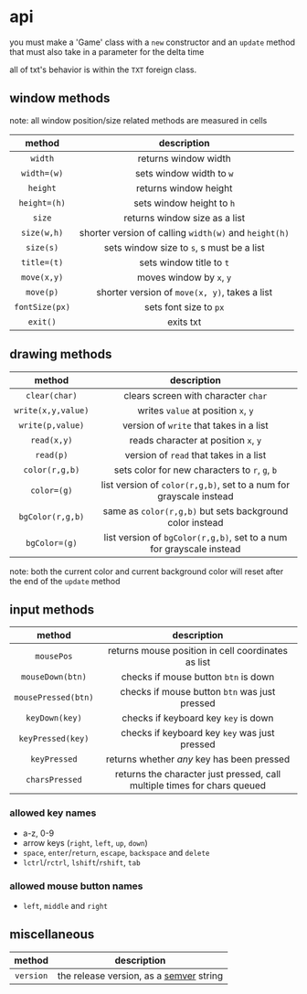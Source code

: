 # api

you must make a 'Game' class with a `new` constructor and an `update` method that must also take in a parameter for the delta time

all of txt's behavior is within the `TXT` foreign class.

## window methods

note: all window position/size related methods are measured in cells

| method | description |
| :-: | :-: |
| `width`        | returns window width                                  |
| `width=(w)`    | sets window width to `w`                              |
| `height`       | returns window height                                 |
| `height=(h)`   | sets window height to `h`                             |
| `size`         | returns window size as a list                         |
| `size(w,h)`    | shorter version of calling `width(w)` and `height(h)` |
| `size(s)`      | sets window size to `s`, s must be a list             |
| `title=(t)`    | sets window title to `t`                              |
| `move(x,y)`    | moves window by `x`, `y`                              |
| `move(p)`      | shorter version of `move(x, y)`, takes a list         |
| `fontSize(px)` | sets font size to `px`                                |
| `exit()`       | exits txt                                             |

## drawing methods

| method | description |
| :-: | :-: |
| `clear(char)`      | clears screen with character `char`                                  |
| `write(x,y,value)` | writes `value` at position `x`, `y`                                  |
| `write(p,value)`   | version of `write` that takes in a list                              |
| `read(x,y)`        | reads character at position `x`, `y`                                 |
| `read(p)`          | version of `read` that takes in a list                               |
| `color(r,g,b)`     | sets color for new characters to `r`, `g`, `b`                       |
| `color=(g)`        | list version of `color(r,g,b)`, set to a num for grayscale instead   |
| `bgColor(r,g,b)`   | same as `color(r,g,b)` but sets background color instead             |
| `bgColor=(g)`      | list version of `bgColor(r,g,b)`, set to a num for grayscale instead |

note: both the current color and current background color will reset after the end of the `update` method

## input methods

| method | description |
| :-: | :-: |
| `mousePos`          | returns mouse position in cell coordinates as list                       |
| `mouseDown(btn)`    | checks if mouse button `btn` is down                                     |
| `mousePressed(btn)` | checks if mouse button `btn` was just pressed                            |
| `keyDown(key)`      | checks if keyboard key `key` is down                                     |
| `keyPressed(key)`   | checks if keyboard key `key` was just pressed                            |
| `keyPressed`        | returns whether *any* key has been pressed                               |
| `charsPressed`      | returns the character just pressed, call multiple times for chars queued |

### allowed key names
- a-z, 0-9
- arrow keys (`right`, `left`, `up`, `down`)
- `space`, `enter`/`return`, `escape`, `backspace` and `delete`
- `lctrl`/`rctrl`, `lshift`/`rshift`, `tab`

### allowed mouse button names
- `left`, `middle` and `right`

## miscellaneous

| method | description |
| :-: | :-: |
| `version` | the release version, as a [semver](https://semver.org/) string |
